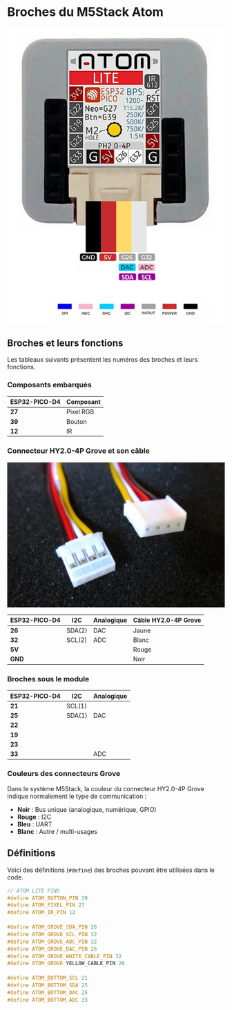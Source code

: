 # Broches du M5Stack Atom

![Les broches du connecteur Grove du M5Stack Atom Lite](m5stack_atom_broches.png) 

## Broches et leurs fonctions

Les tableaux suivants présentent les numéros des broches et leurs fonctions.

### Composants embarqués

| **ESP32-PICO-D4** | **Composant** |
|------------------|----------------|
| **27**           | Pixel RGB      |
| **39**           | Bouton         |
| **12**           | IR             |

### Connecteur HY2.0-4P Grove et son câble

![](./grove_connector.jpg)

| **ESP32-PICO-D4** | **I2C**  | **Analogique** | **Câble HY2.0-4P Grove** |
|------------------|----------|------------------|---------------------------|
| **26**           | SDA(2)   | DAC              | Jaune                     |
| **32**           | SCL(2)   | ADC              | Blanc                     |
| **5V**           |          |                  | Rouge                     |
| **GND**          |          |                  | Noir                      |



### Broches sous le module

| **ESP32-PICO-D4** | **I2C**  | **Analogique** | 
|------------------|----------|------------------|
| **21**           | SCL(1)   |                  |
| **25**           | SDA(1)   | DAC              |
| **22**           |          |                  |
| **19**           |          |                  |
| **23**           |          |                  |
| **33**           |          | ADC              |



### Couleurs des connecteurs Grove

Dans le système M5Stack, la couleur du connecteur HY2.0-4P Grove indique normalement le type de communication :

- **Noir** : Bus unique (analogique, numérique, GPIO)  
- **Rouge** : I2C  
- **Bleu** : UART  
- **Blanc** : Autre / multi-usages

## Définitions

Voici des définitions (`#define`) des broches pouvant être utilisées dans le code.


```cpp
// ATOM LITE PINS
#define ATOM_BUTTON_PIN 39
#define ATOM_PIXEL_PIN 27
#define ATOM_IR_PIN 12

#define ATOM_GROVE_SDA_PIN 26
#define ATOM_GROVE_SCL_PIN 32
#define ATOM_GROVE_ADC_PIN 32
#define ATOM_GROVE_DAC_PIN 26
#define ATOM_GROVE_WHITE_CABLE_PIN 32
#define ATOM_GROVE YELLOW_CABLE_PIN 26

#define ATOM_BOTTOM_SCL 21
#define ATOM_BOTTOM_SDA 25
#define ATOM_BOTTOM_DAC 25
#define ATOM_BOTTOM_ADC 33
```
